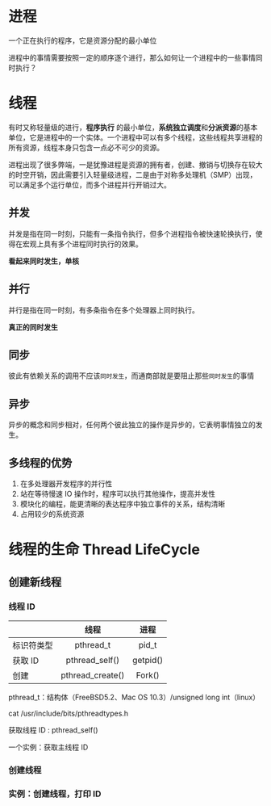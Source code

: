 # 进程

一个正在执行的程序，它是资源分配的最小单位

进程中的事情需要按照一定的顺序逐个进行，那么如何让一个进程中的一些事情同时执行？

# 线程

有时又称轻量级的进行，**程序执行** 的最小单位，**系统独立调度**和**分派资源**的基本单位，它是进程中的一个实体。一个进程中可以有多个线程，这些线程共享进程的所有资源，线程本身只包含一点必不可少的资源。

进程出现了很多弊端，一是犹豫进程是资源的拥有者，创建、撤销与切换存在较大的时空开销，因此需要引入轻量级进程，二是由于对称多处理机（SMP）出现，可以满足多个运行单位，而多个进程并行开销过大。

## 并发

并发是指在同一时刻，只能有一条指令执行，但多个进程指令被快速轮换执行，使得在宏观上具有多个进程同时执行的效果。

**看起来同时发生，单核**

## 并行

并行是指在同一时刻，有多条指令在多个处理器上同时执行。

**真正的同时发生**

## 同步

 彼此有依赖关系的调用不应该`同时发生`，而通商部就是要阻止那些`同时发生`的事情

## 异步

异步的概念和同步相对，任何两个彼此独立的操作是异步的，它表明事情独立的发生。

## 多线程的优势

1. 在多处理器开发程序的并行性
2. 站在等待慢速 IO 操作时，程序可以执行其他操作，提高并发性
3. 模块化的编程，能更清晰的表达程序中独立事件的关系，结构清晰
4. 占用较少的系统资源

# 线程的生命 Thread LifeCycle

## 创建新线程

### 线程 ID

|            |       线程       |   进程   |
| ---------- | :--------------: | :------: |
| 标识符类型 |    pthread_t     |  pid_t   |
| 获取 ID    |  pthread_self()  | getpid() |
| 创建       | pthread_create() |  Fork()  |

pthread_t：结构体（FreeBSD5.2、Mac OS 10.3）/unsigned long int（linux）

cat /usr/include/bits/pthreadtypes.h

获取线程 ID : pthread_self()

一个实例：获取主线程 ID



### 创建线程

### 实例：创建线程，打印 ID

